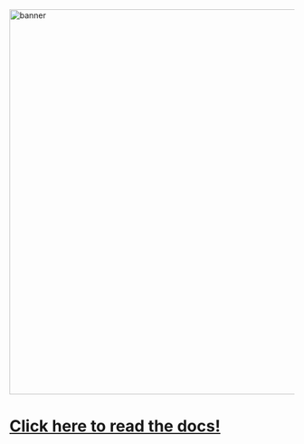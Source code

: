 <img width="680" alt="banner" src="https://github.com/user-attachments/assets/d273e38d-951c-4183-b42e-ac5bdf939d69">

# [Click here to read the docs!](https://docs.rs/crabtime)
